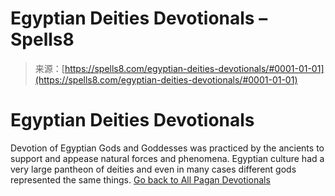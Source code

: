 <!--yml
category: 未分类
date: 2024-06-12 19:56:32
-->

# Egyptian Deities Devotionals – Spells8

> 来源：[https://spells8.com/egyptian-deities-devotionals/#0001-01-01](https://spells8.com/egyptian-deities-devotionals/#0001-01-01)

# Egyptian Deities Devotionals

Devotion of Egyptian Gods and Goddesses was practiced by the ancients to support and appease natural forces and phenomena. Egyptian culture had a very large pantheon of deities and even in many cases different gods represented the same things. [Go back to All Pagan Devotionals](https://spells8.com/magic/pagan-devotionals/)